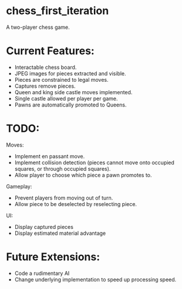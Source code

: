 # chess_first_iteration
A two-player chess game.



<h1>Current Features:</h1>
<ul>
<li>Interactable chess board.</li>
 <li>JPEG images for pieces extracted and visible.</li>
  <li>Pieces are constrained to legal moves.</li>
   <li>Captures remove pieces.</li>
    <li>Queen and king side castle moves implemented.</li>
     <li>Single castle allowed per player per game.</li>
      <li>Pawns are automatically promoted to Queens.</li>
</ul>



<h1>TODO:</h1>
Moves:
<ul>
 <li>Implement en passant move.</li>
  <li>Implement collision detection (pieces cannot move onto occupied squares, or through occupied squares).</li>
   <li>Allow player to choose which piece a pawn promotes to.</li>
</ul>
Gameplay:
<ul>
 <li>Prevent players from moving out of turn.</li>
  <li>Allow piece to be deselected by reselecting piece.</li>
</ul>
UI: 
<ul>
 <li>Display captured pieces</li>
  <li>Display estimated material advantage</li>
</ul>

<h1>Future Extensions:</h1>
<ul>
 <li>Code a rudimentary AI</li>
  <li>Change underlying implementation to speed up processing speed.</li>
</ul>
